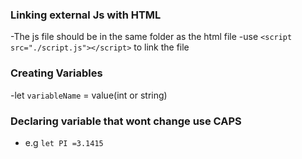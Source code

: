 ### Linking external Js with HTML
-The js file should be in the same folder as the html file
-use `<script src="./script.js"></script>` to link the file
### Creating Variables
-let `variableName` = value(int or string)
### Declaring variable that wont change use CAPS
- e.g `let PI =3.1415`